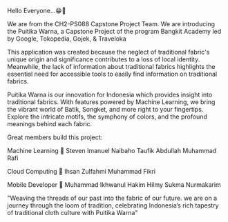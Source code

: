 Hello Everyone...😁👋

We are from the CH2-PS088 Capstone Project Team. We are introducing the Puitika Warna, a Capstone Project of the program Bangkit Academy led by Google, Tokopedia, Gojek, & Traveloka

This application was created because the neglect of traditional fabric's unique origin and significance contributes to a loss of local identity. Meanwhile, the lack of information about traditional fabrics highlights the essential need for accessible tools to easily find information on traditional fabrics.

Puitika Warna is our innovation for Indonesia which provides insight into traditional fabrics. With features powered by Machine Learning, we bring the vibrant world of Batik, Songket, and more right to your fingertips. Explore the intricate motifs, the symphony of colors, and the profound meanings behind each fabric.

Great members build this project:

Machine Learning 🤖
Steven Imanuel Naibaho
Taufik Abdullah
Muhammad Rafi

Cloud Computing 💽
Ihsan Zulfahmi
Muhammad Fikri

Mobile Developer 📲
Muhammad Ikhwanul Hakim
Hilmy Sukma Nurmakarim

"Weaving the threads of our past into the fabric of our future. we are on a journey through the loom of tradition, celebrating Indonesia’s rich tapestry of traditional cloth culture with Puitika Warna"
